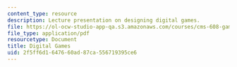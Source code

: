 ```yaml
---
content_type: resource
description: Lecture presentation on designing digital games.
file: https://ol-ocw-studio-app-qa.s3.amazonaws.com/courses/cms-608-game-design-spring-2008/2f5ff6d1647660ad87ca556719395ce6_MITCMS_608s08_lec27.pdf
file_type: application/pdf
resourcetype: Document
title: Digital Games
uid: 2f5ff6d1-6476-60ad-87ca-556719395ce6
---
```

